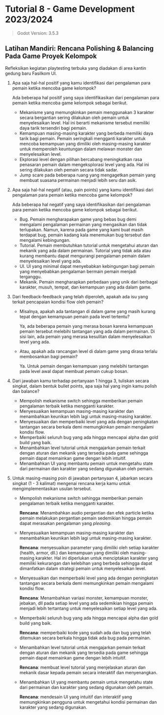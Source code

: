 # Tutorial 8 - Game Development 2023/2024

> Godot Version: 3.5.3

## Latihan Mandiri: Rencana Polishing & Balancing Pada Game Proyek Kelompok

Refleksikan kegiatan playtesting terbuka yang diadakan di area kantin gedung baru Fasilkom UI.

1. Apa saja hal-hal positif yang kamu identifikasi dari pengalaman para pemain ketika mencoba game kelompok?

    Ada beberapa hal positif yang saya identifikasikan dari pengalaman para pemain ketika mencoba game kelompok sebagai berikut.

    - Mekanisme yang memungkinkan pemain menggunakan 3 karakter secara bergantian sering dilakukan oleh pemain untuk menyelesaikan level. Hal ini berarti mekanisme tersebut memiliki daya tarik tersendiri bagi pemain.
    - Kemampuan masing-masing karakter yang berbeda memiliki daya tarik bagi pemain. Pemain seringkali mengganti karakter untuk mencoba kemampuan yang dimiliki oleh masing-masing karakter untuk memperoleh keuntungan dalam melawan monster dan menyelesaikan level.
    - Ekplorasi level dengan pilihan bercabang meningkatkan rasa penasaran pemain dalam mengeksplorasi level yang ada. Hal ini sering dilakukan oleh pemain secara tidak sadar.
    - Jump scare pada beberapa ruang yang mengagetkan pemain yang membuat suasana permainan menjadi lebih seru dan asik.

1. Apa saja hal-hal negatif (atau, pain points) yang kamu identifikasi dari pengalaman para pemain ketika mencoba game kelompok?

    Ada beberapa hal negatif yang saya identifikasikan dari pengalaman para pemain ketika mencoba game kelompok sebagai berikut.

    - Bug. Pemain mengharapakan game yang bebas bug demi mengalami pengalaman permainan yang mengasikan dan tidak terlupakan. Namun, karena pada game yang kami buat masih terdapat bug, pemain kadang kala menemukan bug tersebut dan mengalami kebingungan.
    - Tutorial. Pemain membutuhkan tutorial untuk mengetahui aturan dan mekanik yang ada dalam permainan. Tutorial yang tidak ada atau kurang membantu dapat mengurangi pengalaman pemain dalam menyelesaikan level yang ada.
    - UI. UI yang minimal dapat menyebabkan kebingungan bagi pemain yang menyebabkan pengalaman bermain pemain menjadi terganggu.
    - Mekanik. Pemain mengharapkan perbedaan yang unik dari berbagai karakter, musuh, tempat, dan kemampuan yang ada dalam game.

2. Dari feedback-feedback yang telah diperoleh, apakah ada isu yang terkait pencapaian kondisi flow oleh pemain?
    - Misalnya, apakah ada tantangan di dalam game yang masih kurang tepat dengan kemampuan pemain pada level tertentu?

        Ya, ada beberapa pemain yang merasa bosan karena kemampuan pemain tersebut melebihi tantangan yang ada dalam permainan. Di sisi lain, ada pemain yang merasa kesulitan dalam menyelesaikan level yang ada.

    - Atau, apakah ada rancangan level di dalam game yang dirasa terlalu membosankan bagi pemain?

        Ya. Untuk pemain dengan kemampuan yang melebihi tantangan pada level awal dapat membuat pemain cukup bosan.

3. Dari jawaban kamu terhadap pertanyaan 1 hingga 3, tuliskan secara singkat, dalam bentuk bullet points, apa saja hal yang ingin kamu polish dan balance?

    - Mempolish mekanisme switch sehingga memberikan pemain pengalaman terbaik ketika mengganti karakter.
    - Menyesuaikan kemampuan masing-masing karakter dan menambahkan keunikan lebih lagi untuk masing-masing karakter.
    - Menyesuaikan dan memperbaiki level yang ada dengan peningkatan tantangan secara berkala demi memungkinkan pemain mengalami kondisi flow.
    - Memperbaiki seluruh bug yang ada hingga mencapai alpha dan gold build yang baik.
    - Menambahkan level tutorial untuk mengajarkan pemain terkait dengan aturan dan mekanik yang tersedia pada game sehingga pemain dapat memainkan game dengan lebih intuitif.
    - Menambahkan UI yang membantu pemain untuk mengetahu state dari permainan dan karakter yang sedang digunakan oleh pemain.

4. Untuk masing-masing poin di jawaban pertanyaan 4, jabarkan secara singkat (1 - 3 kalimat) mengenai rencana kerja kamu untuk mengimplementasikan usulan tersebut.
    - Mempolish mekanisme switch sehingga memberikan pemain pengalaman terbaik ketika mengganti karakter.

        **Rencana**: Menambahkan audio pergantian dan efek particle ketika pemain melakukan pergantian pemain sedemikian hingga pemain dapat merasakan pengalaman yang *pleasing*.

    - Menyesuaikan kemampuan masing-masing karakter dan menambahkan keunikan lebih lagi untuk masing-masing karakter.

        **Rencana**: menyesuaikan parameter yang dimiliki oleh setiap karakter (health, armor, dll.) dan kemampuan yang dimiliki oleh masing-masing karakter. Hal ini diperlukan untuk menciptakan karakter yang memiliki kekurangan dan kelebihan yang berbeda sehingga dapat dimanfatkan dalam strategi pemain untuk menyelesaikan level.

    - Menyesuaikan dan memperbaiki level yang ada dengan peningkatan tantangan secara berkala demi memungkinkan pemain mengalami kondisi flow.

        **Rencana**: Menambahkan variasi monster, kemampuan monster, jebakan, dll pada setiap level yang ada sedemikian hingga pemain menjadi lebih tertantang untuk menyelesaikan setiap level yang ada.

    - Memperbaiki seluruh bug yang ada hingga mencapai alpha dan gold build yang baik.

        **Rencana**: memperbaiki kode yang sudah ada dan bug yang telah ditemukan secara berkala hingga tidak ada bug pada permainan.

    - Menambahkan level tutorial untuk mengajarkan pemain terkait dengan aturan dan mekanik yang tersedia pada game sehingga pemain dapat memainkan game dengan lebih intuitif.

        **Rencana**: membuat level tutorial yang menjelaskan aturan dan mekanik dasar kepada pemain secara interaktif dan menyenangkan.

    - Menambahkan UI yang membantu pemain untuk mengetahu state dari permainan dan karakter yang sedang digunakan oleh pemain.

        **Rencana**: mendesain UI yang intuitif dan interaktif yang memungkinkan pengguna untuk mengetahui kondisi permainan dan karakter yang sedang digunakan.
